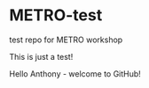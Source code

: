 # METRO-test
test repo for METRO workshop

This is just a test!

Hello Anthony - welcome to GitHub!
